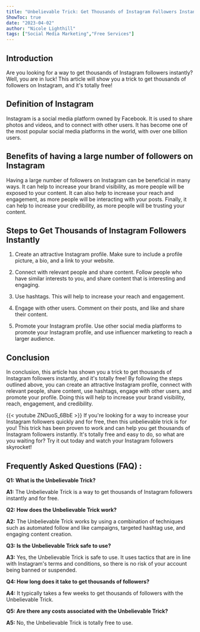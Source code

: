 ```yaml
---
title: "Unbelievable Trick: Get Thousands of Instagram Followers Instantly - And It's Totally Free!"
ShowToc: true 
date: "2023-04-02"
author: "Nicole Lighthill" 
tags: ["Social Media Marketing","Free Services"]
---
```

## Introduction

Are you looking for a way to get thousands of Instagram followers instantly? Well, you are in luck! This article will show you a trick to get thousands of followers on Instagram, and it's totally free!

## Definition of Instagram

Instagram is a social media platform owned by Facebook. It is used to share photos and videos, and to connect with other users. It has become one of the most popular social media platforms in the world, with over one billion users.

## Benefits of having a large number of followers on Instagram

Having a large number of followers on Instagram can be beneficial in many ways. It can help to increase your brand visibility, as more people will be exposed to your content. It can also help to increase your reach and engagement, as more people will be interacting with your posts. Finally, it can help to increase your credibility, as more people will be trusting your content.

## Steps to Get Thousands of Instagram Followers Instantly

1. Create an attractive Instagram profile. Make sure to include a profile picture, a bio, and a link to your website.

2. Connect with relevant people and share content. Follow people who have similar interests to you, and share content that is interesting and engaging.

3. Use hashtags. This will help to increase your reach and engagement.

4. Engage with other users. Comment on their posts, and like and share their content.

5. Promote your Instagram profile. Use other social media platforms to promote your Instagram profile, and use influencer marketing to reach a larger audience.

## Conclusion

In conclusion, this article has shown you a trick to get thousands of Instagram followers instantly, and it's totally free! By following the steps outlined above, you can create an attractive Instagram profile, connect with relevant people, share content, use hashtags, engage with other users, and promote your profile. Doing this will help to increase your brand visibility, reach, engagement, and credibility.

{{< youtube ZNDuoS_6BbE >}} 
If you're looking for a way to increase your Instagram followers quickly and for free, then this unbelievable trick is for you! This trick has been proven to work and can help you get thousands of Instagram followers instantly. It's totally free and easy to do, so what are you waiting for? Try it out today and watch your Instagram followers skyrocket!

## Frequently Asked Questions (FAQ) :
**Q1: What is the Unbelievable Trick?**

**A1:** The Unbelievable Trick is a way to get thousands of Instagram followers instantly and for free.

**Q2: How does the Unbelievable Trick work?**

**A2:** The Unbelievable Trick works by using a combination of techniques such as automated follow and like campaigns, targeted hashtag use, and engaging content creation.

**Q3: Is the Unbelievable Trick safe to use?**

**A3:** Yes, the Unbelievable Trick is safe to use. It uses tactics that are in line with Instagram's terms and conditions, so there is no risk of your account being banned or suspended.

**Q4: How long does it take to get thousands of followers?**

**A4:** It typically takes a few weeks to get thousands of followers with the Unbelievable Trick.

**Q5: Are there any costs associated with the Unbelievable Trick?**

**A5:** No, the Unbelievable Trick is totally free to use.


